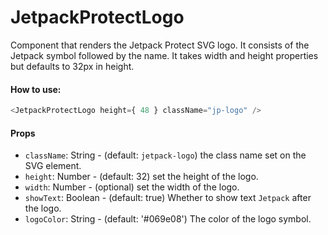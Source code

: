 JetpackProtectLogo
========

Component that renders the Jetpack Protect SVG logo.
It consists of the Jetpack symbol followed by the name.
It takes width and height properties but defaults to 32px in height.

#### How to use:

```js
<JetpackProtectLogo height={ 48 } className="jp-logo" />
```

#### Props

* `className`: String - (default: `jetpack-logo`) the class name set on the SVG element.
* `height`: Number - (default: 32) set the height of the logo.
* `width`: Number - (optional) set the width of the logo.
* `showText`: Boolean - (default: true) Whether to show text `Jetpack` after the logo.
* `logoColor`: String - (default: '#069e08') The color of the logo symbol.
